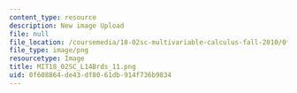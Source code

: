 ```yaml
---
content_type: resource
description: New image Upload
file: null
file_location: /coursemedia/18-02sc-multivariable-calculus-fall-2010/0f608864de43df8061db914f736b9834_MIT18_02SC_L14Brds_11.png
file_type: image/png
resourcetype: Image
title: MIT18_02SC_L14Brds_11.png
uid: 0f608864-de43-df80-61db-914f736b9834
---
```

